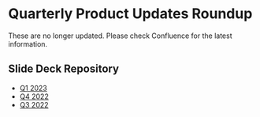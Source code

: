 # Quarterly Product Updates Roundup

These are no longer updated. Please check Confluence for the latest information.

## Slide Deck Repository

-   [Q1 2023](https://colorado.posit.co/rsc/posit-product-updates/)
-   [Q4 2022](https://colorado.posit.co/rsc/2022-q4-product-updates/)
-   [Q3 2022](https://colorado.rstudio.com/rsc/2022-q3-product-updates/)
